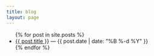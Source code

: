 ```yaml
---
title: blog
layout: page
---
```


<ul>
  {% for post in site.posts %}
    <li>
      <a href="{{ post.url }}">{{ post.title }}</a> — <span class="post-meta">{{ post.date | date: "%B %-d %Y" }}</span>
    </li>
  {% endfor %}
</ul>
